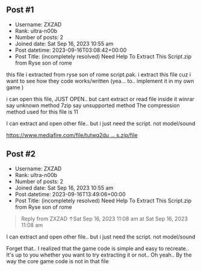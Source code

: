## Post #1
- Username: ZXZAD
- Rank: ultra-n00b
- Number of posts: 2
- Joined date: Sat Sep 16, 2023 10:55 am
- Post datetime: 2023-09-16T03:08:42+00:00
- Post Title: (incompletely resolved) Need Help To Extract This Script.zip from Ryse son of rome

this file i extracted from ryse son of rome script.pak. i extract this file cuz i want to see how they code works/written  (yea... to.. implement it in my own game ) 

i can open this file, JUST OPEN.. but cant extract or read file inside it
winrar say unknown method
7zip say unsupported method
The compression method used for this file is 11

I can extract and open other file.. but i just need the script. not model/sound

[https://www.mediafire.com/file/tutwq2du ... s.zip/file](https://www.mediafire.com/file/tutwq2dubrqshcw/Scripts.zip/file)
## Post #2
- Username: ZXZAD
- Rank: ultra-n00b
- Number of posts: 2
- Joined date: Sat Sep 16, 2023 10:55 am
- Post datetime: 2023-09-16T13:49:06+00:00
- Post Title: (incompletely resolved) Need Help To Extract This Script.zip from Ryse son of rome

> Reply from ZXZAD ↑Sat Sep 16, 2023 11:08 am at Sat Sep 16, 2023 11:08 am
>
> 

I can extract and open other file.. but i just need the script. not model/sound

Forget that.. I realized that the game code is simple and easy to recreate.. It's up to you whether you want to try extracting it or not.. Oh yeah.. By the way the core game code is not in that file
